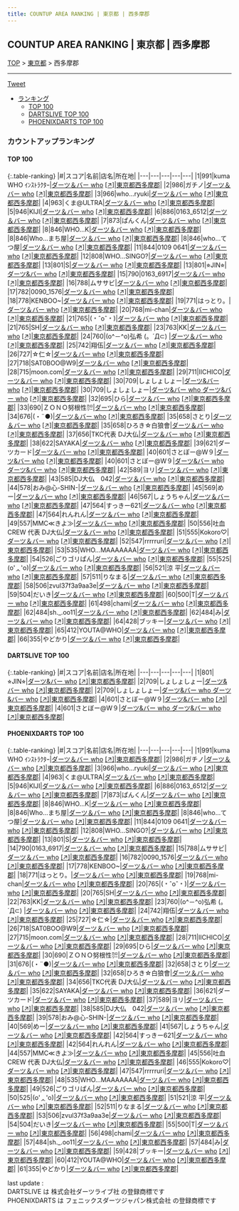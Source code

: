 ```yaml
---
title: COUNTUP AREA RANKING | 東京都 | 西多摩郡
---
```

## COUNTUP AREA RANKING | 東京都 | 西多摩郡

[TOP](/darts/rank/) > [東京都](/darts/rank/東京都/) > 西多摩郡

___

<a href="https://twitter.com/share?ref_src=twsrc%5Etfw" data-text="COUNTUP AREA RANKING | 東京都西多摩郡" class="twitter-share-button" data-hashtags="DARTSLIVE,PHOENIXDARTS,darts,ダーツ" data-show-count="false">Tweet</a>

* [ランキング](#カウントアップランキング)
    * [TOP 100](#top-100)
    * [DARTSLIVE TOP 100](#dartslive-top-100)
    * [PHOENIXDARTS TOP 100](#phoenixdarts-top-100)

### カウントアップランキング

#### TOP 100



{:.table-ranking}
|#|スコア|名前|店名|所在地|
|---|---|---|---|---|
|1|991|<span class="rank-name-pd">kuma WHO ｲﾝｽﾄﾗｸﾀｰ</span>|<a href="/darts/rank/shops/52078.html">ダーツ＆バー who</a> <a href="https://vs.phoenixdarts.com/jp/shop/shopDetailInfo/s_52078?s_seq=52078">[↗]</a>|<a href="/darts/rank/東京都/西多摩郡">東京都西多摩郡</a>|
|2|986|<span class="rank-name-pd">ガチノ</span>|<a href="/darts/rank/shops/52078.html">ダーツ＆バー who</a> <a href="https://vs.phoenixdarts.com/jp/shop/shopDetailInfo/s_52078?s_seq=52078">[↗]</a>|<a href="/darts/rank/東京都/西多摩郡">東京都西多摩郡</a>|
|3|966|<span class="rank-name-pd">who...ryuki</span>|<a href="/darts/rank/shops/52078.html">ダーツ＆バー who</a> <a href="https://vs.phoenixdarts.com/jp/shop/shopDetailInfo/s_52078?s_seq=52078">[↗]</a>|<a href="/darts/rank/東京都/西多摩郡">東京都西多摩郡</a>|
|4|963|<span class="rank-name-pd">くま@ULTRA</span>|<a href="/darts/rank/shops/52078.html">ダーツ＆バー who</a> <a href="https://vs.phoenixdarts.com/jp/shop/shopDetailInfo/s_52078?s_seq=52078">[↗]</a>|<a href="/darts/rank/東京都/西多摩郡">東京都西多摩郡</a>|
|5|946|<span class="rank-name-pd">KIJI</span>|<a href="/darts/rank/shops/52078.html">ダーツ＆バー who</a> <a href="https://vs.phoenixdarts.com/jp/shop/shopDetailInfo/s_52078?s_seq=52078">[↗]</a>|<a href="/darts/rank/東京都/西多摩郡">東京都西多摩郡</a>|
|6|886|<span class="rank-name-pd">0163_6512</span>|<a href="/darts/rank/shops/52078.html">ダーツ＆バー who</a> <a href="https://vs.phoenixdarts.com/jp/shop/shopDetailInfo/s_52078?s_seq=52078">[↗]</a>|<a href="/darts/rank/東京都/西多摩郡">東京都西多摩郡</a>|
|7|873|<span class="rank-name-pd">ぱんくん</span>|<a href="/darts/rank/shops/52078.html">ダーツ＆バー who</a> <a href="https://vs.phoenixdarts.com/jp/shop/shopDetailInfo/s_52078?s_seq=52078">[↗]</a>|<a href="/darts/rank/東京都/西多摩郡">東京都西多摩郡</a>|
|8|846|<span class="rank-name-pd">WHO...K</span>|<a href="/darts/rank/shops/52078.html">ダーツ＆バー who</a> <a href="https://vs.phoenixdarts.com/jp/shop/shopDetailInfo/s_52078?s_seq=52078">[↗]</a>|<a href="/darts/rank/東京都/西多摩郡">東京都西多摩郡</a>|
|8|846|<span class="rank-name-pd">Who...まち屋</span>|<a href="/darts/rank/shops/52078.html">ダーツ＆バー who</a> <a href="https://vs.phoenixdarts.com/jp/shop/shopDetailInfo/s_52078?s_seq=52078">[↗]</a>|<a href="/darts/rank/東京都/西多摩郡">東京都西多摩郡</a>|
|8|846|<span class="rank-name-pd">who...てつ屋</span>|<a href="/darts/rank/shops/52078.html">ダーツ＆バー who</a> <a href="https://vs.phoenixdarts.com/jp/shop/shopDetailInfo/s_52078?s_seq=52078">[↗]</a>|<a href="/darts/rank/東京都/西多摩郡">東京都西多摩郡</a>|
|11|844|<span class="rank-name-pd">0109 0641</span>|<a href="/darts/rank/shops/52078.html">ダーツ＆バー who</a> <a href="https://vs.phoenixdarts.com/jp/shop/shopDetailInfo/s_52078?s_seq=52078">[↗]</a>|<a href="/darts/rank/東京都/西多摩郡">東京都西多摩郡</a>|
|12|808|<span class="rank-name-pd">WHO...SINGO?</span>|<a href="/darts/rank/shops/52078.html">ダーツ＆バー who</a> <a href="https://vs.phoenixdarts.com/jp/shop/shopDetailInfo/s_52078?s_seq=52078">[↗]</a>|<a href="/darts/rank/東京都/西多摩郡">東京都西多摩郡</a>|
|13|801|<span class="rank-name-pd">S</span>|<a href="/darts/rank/shops/52078.html">ダーツ＆バー who</a> <a href="https://vs.phoenixdarts.com/jp/shop/shopDetailInfo/s_52078?s_seq=52078">[↗]</a>|<a href="/darts/rank/東京都/西多摩郡">東京都西多摩郡</a>|
|13|801|<span class="rank-name-dl">⭐︎JIN⭐︎</span>|<a href="/darts/rank/shops/8360dcacb9b045580d9b047a20a7ba1e.html">ダーツ&バー who</a> <a href="https://search.dartslive.com/jp/shop/8360dcacb9b045580d9b047a20a7ba1e">[↗]</a>|<a href="/darts/rank/東京都/西多摩郡">東京都西多摩郡</a>|
|15|790|<span class="rank-name-pd">0163_6917</span>|<a href="/darts/rank/shops/52078.html">ダーツ＆バー who</a> <a href="https://vs.phoenixdarts.com/jp/shop/shopDetailInfo/s_52078?s_seq=52078">[↗]</a>|<a href="/darts/rank/東京都/西多摩郡">東京都西多摩郡</a>|
|16|788|<span class="rank-name-pd">ムササビ</span>|<a href="/darts/rank/shops/52078.html">ダーツ＆バー who</a> <a href="https://vs.phoenixdarts.com/jp/shop/shopDetailInfo/s_52078?s_seq=52078">[↗]</a>|<a href="/darts/rank/東京都/西多摩郡">東京都西多摩郡</a>|
|17|782|<span class="rank-name-pd">0090_1576</span>|<a href="/darts/rank/shops/52078.html">ダーツ＆バー who</a> <a href="https://vs.phoenixdarts.com/jp/shop/shopDetailInfo/s_52078?s_seq=52078">[↗]</a>|<a href="/darts/rank/東京都/西多摩郡">東京都西多摩郡</a>|
|18|778|<span class="rank-name-pd">KENBOO~</span>|<a href="/darts/rank/shops/52078.html">ダーツ＆バー who</a> <a href="https://vs.phoenixdarts.com/jp/shop/shopDetailInfo/s_52078?s_seq=52078">[↗]</a>|<a href="/darts/rank/東京都/西多摩郡">東京都西多摩郡</a>|
|19|771|<span class="rank-name-pd">はっとり。</span>|<a href="/darts/rank/shops/52078.html">ダーツ＆バー who</a> <a href="https://vs.phoenixdarts.com/jp/shop/shopDetailInfo/s_52078?s_seq=52078">[↗]</a>|<a href="/darts/rank/東京都/西多摩郡">東京都西多摩郡</a>|
|20|768|<span class="rank-name-pd">mi-chan</span>|<a href="/darts/rank/shops/52078.html">ダーツ＆バー who</a> <a href="https://vs.phoenixdarts.com/jp/shop/shopDetailInfo/s_52078?s_seq=52078">[↗]</a>|<a href="/darts/rank/東京都/西多摩郡">東京都西多摩郡</a>|
|21|765|<span class="rank-name-pd">(﹡ˆoˆ﹡)</span>|<a href="/darts/rank/shops/52078.html">ダーツ＆バー who</a> <a href="https://vs.phoenixdarts.com/jp/shop/shopDetailInfo/s_52078?s_seq=52078">[↗]</a>|<a href="/darts/rank/東京都/西多摩郡">東京都西多摩郡</a>|
|21|765|<span class="rank-name-pd">SH</span>|<a href="/darts/rank/shops/52078.html">ダーツ＆バー who</a> <a href="https://vs.phoenixdarts.com/jp/shop/shopDetailInfo/s_52078?s_seq=52078">[↗]</a>|<a href="/darts/rank/東京都/西多摩郡">東京都西多摩郡</a>|
|23|763|<span class="rank-name-pd">KK</span>|<a href="/darts/rank/shops/52078.html">ダーツ＆バー who</a> <a href="https://vs.phoenixdarts.com/jp/shop/shopDetailInfo/s_52078?s_seq=52078">[↗]</a>|<a href="/darts/rank/東京都/西多摩郡">東京都西多摩郡</a>|
|24|760|<span class="rank-name-pd">(o^－^o)弘希 (。´Д⊂)     </span>|<a href="/darts/rank/shops/52078.html">ダーツ＆バー who</a> <a href="https://vs.phoenixdarts.com/jp/shop/shopDetailInfo/s_52078?s_seq=52078">[↗]</a>|<a href="/darts/rank/東京都/西多摩郡">東京都西多摩郡</a>|
|25|742|<span class="rank-name-pd">翔伍</span>|<a href="/darts/rank/shops/52078.html">ダーツ＆バー who</a> <a href="https://vs.phoenixdarts.com/jp/shop/shopDetailInfo/s_52078?s_seq=52078">[↗]</a>|<a href="/darts/rank/東京都/西多摩郡">東京都西多摩郡</a>|
|26|727|<span class="rank-name-pd">☆仁☆</span>|<a href="/darts/rank/shops/52078.html">ダーツ＆バー who</a> <a href="https://vs.phoenixdarts.com/jp/shop/shopDetailInfo/s_52078?s_seq=52078">[↗]</a>|<a href="/darts/rank/東京都/西多摩郡">東京都西多摩郡</a>|
|27|718|<span class="rank-name-pd">SAT0BOO@W9</span>|<a href="/darts/rank/shops/52078.html">ダーツ＆バー who</a> <a href="https://vs.phoenixdarts.com/jp/shop/shopDetailInfo/s_52078?s_seq=52078">[↗]</a>|<a href="/darts/rank/東京都/西多摩郡">東京都西多摩郡</a>|
|28|715|<span class="rank-name-pd">moon.com</span>|<a href="/darts/rank/shops/52078.html">ダーツ＆バー who</a> <a href="https://vs.phoenixdarts.com/jp/shop/shopDetailInfo/s_52078?s_seq=52078">[↗]</a>|<a href="/darts/rank/東京都/西多摩郡">東京都西多摩郡</a>|
|29|711|<span class="rank-name-pd">IICHICO</span>|<a href="/darts/rank/shops/52078.html">ダーツ＆バー who</a> <a href="https://vs.phoenixdarts.com/jp/shop/shopDetailInfo/s_52078?s_seq=52078">[↗]</a>|<a href="/darts/rank/東京都/西多摩郡">東京都西多摩郡</a>|
|30|709|<span class="rank-name-dl">しょしょしょー</span>|<a href="/darts/rank/shops/8360dcacb9b045580d9b047a20a7ba1e.html">ダーツ&バー who</a> <a href="https://search.dartslive.com/jp/shop/8360dcacb9b045580d9b047a20a7ba1e">[↗]</a>|<a href="/darts/rank/東京都/西多摩郡">東京都西多摩郡</a>|
|30|709|<span class="rank-name-dl">しょしょしょー</span>|<a href="/darts/rank/shops/8360dcacb9b045580d9b047a20a7ba1e.html">ダーツ&バー who ダーツ&バー who</a> <a href="https://search.dartslive.com/jp/shop/8360dcacb9b045580d9b047a20a7ba1e">[↗]</a>|<a href="/darts/rank/東京都/西多摩郡">東京都西多摩郡</a>|
|32|695|<span class="rank-name-pd">ひら</span>|<a href="/darts/rank/shops/52078.html">ダーツ＆バー who</a> <a href="https://vs.phoenixdarts.com/jp/shop/shopDetailInfo/s_52078?s_seq=52078">[↗]</a>|<a href="/darts/rank/東京都/西多摩郡">東京都西多摩郡</a>|
|33|690|<span class="rank-name-pd">ＺＯＮＯ努根性㌍</span>|<a href="/darts/rank/shops/52078.html">ダーツ＆バー who</a> <a href="https://vs.phoenixdarts.com/jp/shop/shopDetailInfo/s_52078?s_seq=52078">[↗]</a>|<a href="/darts/rank/東京都/西多摩郡">東京都西多摩郡</a>|
|34|676|<span class="rank-name-pd">(・¨●)</span>|<a href="/darts/rank/shops/52078.html">ダーツ＆バー who</a> <a href="https://vs.phoenixdarts.com/jp/shop/shopDetailInfo/s_52078?s_seq=52078">[↗]</a>|<a href="/darts/rank/東京都/西多摩郡">東京都西多摩郡</a>|
|35|658|<span class="rank-name-pd">さとり</span>|<a href="/darts/rank/shops/52078.html">ダーツ＆バー who</a> <a href="https://vs.phoenixdarts.com/jp/shop/shopDetailInfo/s_52078?s_seq=52078">[↗]</a>|<a href="/darts/rank/東京都/西多摩郡">東京都西多摩郡</a>|
|35|658|<span class="rank-name-pd">ひろき☆白狼會</span>|<a href="/darts/rank/shops/52078.html">ダーツ＆バー who</a> <a href="https://vs.phoenixdarts.com/jp/shop/shopDetailInfo/s_52078?s_seq=52078">[↗]</a>|<a href="/darts/rank/東京都/西多摩郡">東京都西多摩郡</a>|
|37|656|<span class="rank-name-pd">TKC代表 DJ大仏</span>|<a href="/darts/rank/shops/52078.html">ダーツ＆バー who</a> <a href="https://vs.phoenixdarts.com/jp/shop/shopDetailInfo/s_52078?s_seq=52078">[↗]</a>|<a href="/darts/rank/東京都/西多摩郡">東京都西多摩郡</a>|
|38|622|<span class="rank-name-pd">SAYAKA</span>|<a href="/darts/rank/shops/52078.html">ダーツ＆バー who</a> <a href="https://vs.phoenixdarts.com/jp/shop/shopDetailInfo/s_52078?s_seq=52078">[↗]</a>|<a href="/darts/rank/東京都/西多摩郡">東京都西多摩郡</a>|
|39|621|<span class="rank-name-pd">ダーツカード</span>|<a href="/darts/rank/shops/52078.html">ダーツ＆バー who</a> <a href="https://vs.phoenixdarts.com/jp/shop/shopDetailInfo/s_52078?s_seq=52078">[↗]</a>|<a href="/darts/rank/東京都/西多摩郡">東京都西多摩郡</a>|
|40|601|<span class="rank-name-dl">さとぼー@W９</span>|<a href="/darts/rank/shops/8360dcacb9b045580d9b047a20a7ba1e.html">ダーツ&バー who</a> <a href="https://search.dartslive.com/jp/shop/8360dcacb9b045580d9b047a20a7ba1e">[↗]</a>|<a href="/darts/rank/東京都/西多摩郡">東京都西多摩郡</a>|
|40|601|<span class="rank-name-dl">さとぼー@W９</span>|<a href="/darts/rank/shops/8360dcacb9b045580d9b047a20a7ba1e.html">ダーツ&バー who ダーツ&バー who</a> <a href="https://search.dartslive.com/jp/shop/8360dcacb9b045580d9b047a20a7ba1e">[↗]</a>|<a href="/darts/rank/東京都/西多摩郡">東京都西多摩郡</a>|
|42|589|<span class="rank-name-pd">ヨリ</span>|<a href="/darts/rank/shops/52078.html">ダーツ＆バー who</a> <a href="https://vs.phoenixdarts.com/jp/shop/shopDetailInfo/s_52078?s_seq=52078">[↗]</a>|<a href="/darts/rank/東京都/西多摩郡">東京都西多摩郡</a>|
|43|585|<span class="rank-name-pd">DJ大仏　042</span>|<a href="/darts/rank/shops/52078.html">ダーツ＆バー who</a> <a href="https://vs.phoenixdarts.com/jp/shop/shopDetailInfo/s_52078?s_seq=52078">[↗]</a>|<a href="/darts/rank/東京都/西多摩郡">東京都西多摩郡</a>|
|44|578|<span class="rank-name-pd">おみ@心-SHIN-</span>|<a href="/darts/rank/shops/52078.html">ダーツ＆バー who</a> <a href="https://vs.phoenixdarts.com/jp/shop/shopDetailInfo/s_52078?s_seq=52078">[↗]</a>|<a href="/darts/rank/東京都/西多摩郡">東京都西多摩郡</a>|
|45|569|<span class="rank-name-pd">めー</span>|<a href="/darts/rank/shops/52078.html">ダーツ＆バー who</a> <a href="https://vs.phoenixdarts.com/jp/shop/shopDetailInfo/s_52078?s_seq=52078">[↗]</a>|<a href="/darts/rank/東京都/西多摩郡">東京都西多摩郡</a>|
|46|567|<span class="rank-name-pd">しょうちゃん</span>|<a href="/darts/rank/shops/52078.html">ダーツ＆バー who</a> <a href="https://vs.phoenixdarts.com/jp/shop/shopDetailInfo/s_52078?s_seq=52078">[↗]</a>|<a href="/darts/rank/東京都/西多摩郡">東京都西多摩郡</a>|
|47|564|<span class="rank-name-pd">すっきー621</span>|<a href="/darts/rank/shops/52078.html">ダーツ＆バー who</a> <a href="https://vs.phoenixdarts.com/jp/shop/shopDetailInfo/s_52078?s_seq=52078">[↗]</a>|<a href="/darts/rank/東京都/西多摩郡">東京都西多摩郡</a>|
|47|564|<span class="rank-name-pd">れんれん</span>|<a href="/darts/rank/shops/52078.html">ダーツ＆バー who</a> <a href="https://vs.phoenixdarts.com/jp/shop/shopDetailInfo/s_52078?s_seq=52078">[↗]</a>|<a href="/darts/rank/東京都/西多摩郡">東京都西多摩郡</a>|
|49|557|<span class="rank-name-pd">MMC≪きよ≫</span>|<a href="/darts/rank/shops/52078.html">ダーツ＆バー who</a> <a href="https://vs.phoenixdarts.com/jp/shop/shopDetailInfo/s_52078?s_seq=52078">[↗]</a>|<a href="/darts/rank/東京都/西多摩郡">東京都西多摩郡</a>|
|50|556|<span class="rank-name-pd">吐血CREW 代表 DJ大仏</span>|<a href="/darts/rank/shops/52078.html">ダーツ＆バー who</a> <a href="https://vs.phoenixdarts.com/jp/shop/shopDetailInfo/s_52078?s_seq=52078">[↗]</a>|<a href="/darts/rank/東京都/西多摩郡">東京都西多摩郡</a>|
|51|555|<span class="rank-name-pd">Kokoro♡</span>|<a href="/darts/rank/shops/52078.html">ダーツ＆バー who</a> <a href="https://vs.phoenixdarts.com/jp/shop/shopDetailInfo/s_52078?s_seq=52078">[↗]</a>|<a href="/darts/rank/東京都/西多摩郡">東京都西多摩郡</a>|
|52|547|<span class="rank-name-pd">rrrrruri</span>|<a href="/darts/rank/shops/52078.html">ダーツ＆バー who</a> <a href="https://vs.phoenixdarts.com/jp/shop/shopDetailInfo/s_52078?s_seq=52078">[↗]</a>|<a href="/darts/rank/東京都/西多摩郡">東京都西多摩郡</a>|
|53|535|<span class="rank-name-pd">WHO...MAAAAAAA</span>|<a href="/darts/rank/shops/52078.html">ダーツ＆バー who</a> <a href="https://vs.phoenixdarts.com/jp/shop/shopDetailInfo/s_52078?s_seq=52078">[↗]</a>|<a href="/darts/rank/東京都/西多摩郡">東京都西多摩郡</a>|
|54|526|<span class="rank-name-pd">ごりゴリぱん</span>|<a href="/darts/rank/shops/52078.html">ダーツ＆バー who</a> <a href="https://vs.phoenixdarts.com/jp/shop/shopDetailInfo/s_52078?s_seq=52078">[↗]</a>|<a href="/darts/rank/東京都/西多摩郡">東京都西多摩郡</a>|
|55|525|<span class="rank-name-pd">(o&#x27;ᆺ&#x27;o)</span>|<a href="/darts/rank/shops/52078.html">ダーツ＆バー who</a> <a href="https://vs.phoenixdarts.com/jp/shop/shopDetailInfo/s_52078?s_seq=52078">[↗]</a>|<a href="/darts/rank/東京都/西多摩郡">東京都西多摩郡</a>|
|56|521|<span class="rank-name-pd">涼 平</span>|<a href="/darts/rank/shops/52078.html">ダーツ＆バー who</a> <a href="https://vs.phoenixdarts.com/jp/shop/shopDetailInfo/s_52078?s_seq=52078">[↗]</a>|<a href="/darts/rank/東京都/西多摩郡">東京都西多摩郡</a>|
|57|511|<span class="rank-name-pd">りなまる</span>|<a href="/darts/rank/shops/52078.html">ダーツ＆バー who</a> <a href="https://vs.phoenixdarts.com/jp/shop/shopDetailInfo/s_52078?s_seq=52078">[↗]</a>|<a href="/darts/rank/東京都/西多摩郡">東京都西多摩郡</a>|
|58|506|<span class="rank-name-pd">zvul37f3a9aa3e</span>|<a href="/darts/rank/shops/52078.html">ダーツ＆バー who</a> <a href="https://vs.phoenixdarts.com/jp/shop/shopDetailInfo/s_52078?s_seq=52078">[↗]</a>|<a href="/darts/rank/東京都/西多摩郡">東京都西多摩郡</a>|
|59|504|<span class="rank-name-pd">だいき</span>|<a href="/darts/rank/shops/52078.html">ダーツ＆バー who</a> <a href="https://vs.phoenixdarts.com/jp/shop/shopDetailInfo/s_52078?s_seq=52078">[↗]</a>|<a href="/darts/rank/東京都/西多摩郡">東京都西多摩郡</a>|
|60|500|<span class="rank-name-pd">T</span>|<a href="/darts/rank/shops/52078.html">ダーツ＆バー who</a> <a href="https://vs.phoenixdarts.com/jp/shop/shopDetailInfo/s_52078?s_seq=52078">[↗]</a>|<a href="/darts/rank/東京都/西多摩郡">東京都西多摩郡</a>|
|61|498|<span class="rank-name-pd">chami</span>|<a href="/darts/rank/shops/52078.html">ダーツ＆バー who</a> <a href="https://vs.phoenixdarts.com/jp/shop/shopDetailInfo/s_52078?s_seq=52078">[↗]</a>|<a href="/darts/rank/東京都/西多摩郡">東京都西多摩郡</a>|
|62|484|<span class="rank-name-pd">sh._.oo11</span>|<a href="/darts/rank/shops/52078.html">ダーツ＆バー who</a> <a href="https://vs.phoenixdarts.com/jp/shop/shopDetailInfo/s_52078?s_seq=52078">[↗]</a>|<a href="/darts/rank/東京都/西多摩郡">東京都西多摩郡</a>|
|62|484|<span class="rank-name-pd">み</span>|<a href="/darts/rank/shops/52078.html">ダーツ＆バー who</a> <a href="https://vs.phoenixdarts.com/jp/shop/shopDetailInfo/s_52078?s_seq=52078">[↗]</a>|<a href="/darts/rank/東京都/西多摩郡">東京都西多摩郡</a>|
|64|428|<span class="rank-name-pd">ブッキー</span>|<a href="/darts/rank/shops/52078.html">ダーツ＆バー who</a> <a href="https://vs.phoenixdarts.com/jp/shop/shopDetailInfo/s_52078?s_seq=52078">[↗]</a>|<a href="/darts/rank/東京都/西多摩郡">東京都西多摩郡</a>|
|65|412|<span class="rank-name-pd">YOUTA@WHO</span>|<a href="/darts/rank/shops/52078.html">ダーツ＆バー who</a> <a href="https://vs.phoenixdarts.com/jp/shop/shopDetailInfo/s_52078?s_seq=52078">[↗]</a>|<a href="/darts/rank/東京都/西多摩郡">東京都西多摩郡</a>|
|66|355|<span class="rank-name-pd">やどかり</span>|<a href="/darts/rank/shops/52078.html">ダーツ＆バー who</a> <a href="https://vs.phoenixdarts.com/jp/shop/shopDetailInfo/s_52078?s_seq=52078">[↗]</a>|<a href="/darts/rank/東京都/西多摩郡">東京都西多摩郡</a>|


#### DARTSLIVE TOP 100



{:.table-ranking}
|#|スコア|名前|店名|所在地|
|---|---|---|---|---|
|1|801|<span class="rank-name-dl">⭐︎JIN⭐︎</span>|<a href="/darts/rank/shops/8360dcacb9b045580d9b047a20a7ba1e.html">ダーツ&バー who</a> <a href="https://search.dartslive.com/jp/shop/8360dcacb9b045580d9b047a20a7ba1e">[↗]</a>|<a href="/darts/rank/東京都/西多摩郡">東京都西多摩郡</a>|
|2|709|<span class="rank-name-dl">しょしょしょー</span>|<a href="/darts/rank/shops/8360dcacb9b045580d9b047a20a7ba1e.html">ダーツ&バー who</a> <a href="https://search.dartslive.com/jp/shop/8360dcacb9b045580d9b047a20a7ba1e">[↗]</a>|<a href="/darts/rank/東京都/西多摩郡">東京都西多摩郡</a>|
|2|709|<span class="rank-name-dl">しょしょしょー</span>|<a href="/darts/rank/shops/8360dcacb9b045580d9b047a20a7ba1e.html">ダーツ&バー who ダーツ&バー who</a> <a href="https://search.dartslive.com/jp/shop/8360dcacb9b045580d9b047a20a7ba1e">[↗]</a>|<a href="/darts/rank/東京都/西多摩郡">東京都西多摩郡</a>|
|4|601|<span class="rank-name-dl">さとぼー@W９</span>|<a href="/darts/rank/shops/8360dcacb9b045580d9b047a20a7ba1e.html">ダーツ&バー who</a> <a href="https://search.dartslive.com/jp/shop/8360dcacb9b045580d9b047a20a7ba1e">[↗]</a>|<a href="/darts/rank/東京都/西多摩郡">東京都西多摩郡</a>|
|4|601|<span class="rank-name-dl">さとぼー@W９</span>|<a href="/darts/rank/shops/8360dcacb9b045580d9b047a20a7ba1e.html">ダーツ&バー who ダーツ&バー who</a> <a href="https://search.dartslive.com/jp/shop/8360dcacb9b045580d9b047a20a7ba1e">[↗]</a>|<a href="/darts/rank/東京都/西多摩郡">東京都西多摩郡</a>|


#### PHOENIXDARTS TOP 100



{:.table-ranking}
|#|スコア|名前|店名|所在地|
|---|---|---|---|---|
|1|991|<span class="rank-name-pd">kuma WHO ｲﾝｽﾄﾗｸﾀｰ</span>|<a href="/darts/rank/shops/52078.html">ダーツ＆バー who</a> <a href="https://vs.phoenixdarts.com/jp/shop/shopDetailInfo/s_52078?s_seq=52078">[↗]</a>|<a href="/darts/rank/東京都/西多摩郡">東京都西多摩郡</a>|
|2|986|<span class="rank-name-pd">ガチノ</span>|<a href="/darts/rank/shops/52078.html">ダーツ＆バー who</a> <a href="https://vs.phoenixdarts.com/jp/shop/shopDetailInfo/s_52078?s_seq=52078">[↗]</a>|<a href="/darts/rank/東京都/西多摩郡">東京都西多摩郡</a>|
|3|966|<span class="rank-name-pd">who...ryuki</span>|<a href="/darts/rank/shops/52078.html">ダーツ＆バー who</a> <a href="https://vs.phoenixdarts.com/jp/shop/shopDetailInfo/s_52078?s_seq=52078">[↗]</a>|<a href="/darts/rank/東京都/西多摩郡">東京都西多摩郡</a>|
|4|963|<span class="rank-name-pd">くま@ULTRA</span>|<a href="/darts/rank/shops/52078.html">ダーツ＆バー who</a> <a href="https://vs.phoenixdarts.com/jp/shop/shopDetailInfo/s_52078?s_seq=52078">[↗]</a>|<a href="/darts/rank/東京都/西多摩郡">東京都西多摩郡</a>|
|5|946|<span class="rank-name-pd">KIJI</span>|<a href="/darts/rank/shops/52078.html">ダーツ＆バー who</a> <a href="https://vs.phoenixdarts.com/jp/shop/shopDetailInfo/s_52078?s_seq=52078">[↗]</a>|<a href="/darts/rank/東京都/西多摩郡">東京都西多摩郡</a>|
|6|886|<span class="rank-name-pd">0163_6512</span>|<a href="/darts/rank/shops/52078.html">ダーツ＆バー who</a> <a href="https://vs.phoenixdarts.com/jp/shop/shopDetailInfo/s_52078?s_seq=52078">[↗]</a>|<a href="/darts/rank/東京都/西多摩郡">東京都西多摩郡</a>|
|7|873|<span class="rank-name-pd">ぱんくん</span>|<a href="/darts/rank/shops/52078.html">ダーツ＆バー who</a> <a href="https://vs.phoenixdarts.com/jp/shop/shopDetailInfo/s_52078?s_seq=52078">[↗]</a>|<a href="/darts/rank/東京都/西多摩郡">東京都西多摩郡</a>|
|8|846|<span class="rank-name-pd">WHO...K</span>|<a href="/darts/rank/shops/52078.html">ダーツ＆バー who</a> <a href="https://vs.phoenixdarts.com/jp/shop/shopDetailInfo/s_52078?s_seq=52078">[↗]</a>|<a href="/darts/rank/東京都/西多摩郡">東京都西多摩郡</a>|
|8|846|<span class="rank-name-pd">Who...まち屋</span>|<a href="/darts/rank/shops/52078.html">ダーツ＆バー who</a> <a href="https://vs.phoenixdarts.com/jp/shop/shopDetailInfo/s_52078?s_seq=52078">[↗]</a>|<a href="/darts/rank/東京都/西多摩郡">東京都西多摩郡</a>|
|8|846|<span class="rank-name-pd">who...てつ屋</span>|<a href="/darts/rank/shops/52078.html">ダーツ＆バー who</a> <a href="https://vs.phoenixdarts.com/jp/shop/shopDetailInfo/s_52078?s_seq=52078">[↗]</a>|<a href="/darts/rank/東京都/西多摩郡">東京都西多摩郡</a>|
|11|844|<span class="rank-name-pd">0109 0641</span>|<a href="/darts/rank/shops/52078.html">ダーツ＆バー who</a> <a href="https://vs.phoenixdarts.com/jp/shop/shopDetailInfo/s_52078?s_seq=52078">[↗]</a>|<a href="/darts/rank/東京都/西多摩郡">東京都西多摩郡</a>|
|12|808|<span class="rank-name-pd">WHO...SINGO?</span>|<a href="/darts/rank/shops/52078.html">ダーツ＆バー who</a> <a href="https://vs.phoenixdarts.com/jp/shop/shopDetailInfo/s_52078?s_seq=52078">[↗]</a>|<a href="/darts/rank/東京都/西多摩郡">東京都西多摩郡</a>|
|13|801|<span class="rank-name-pd">S</span>|<a href="/darts/rank/shops/52078.html">ダーツ＆バー who</a> <a href="https://vs.phoenixdarts.com/jp/shop/shopDetailInfo/s_52078?s_seq=52078">[↗]</a>|<a href="/darts/rank/東京都/西多摩郡">東京都西多摩郡</a>|
|14|790|<span class="rank-name-pd">0163_6917</span>|<a href="/darts/rank/shops/52078.html">ダーツ＆バー who</a> <a href="https://vs.phoenixdarts.com/jp/shop/shopDetailInfo/s_52078?s_seq=52078">[↗]</a>|<a href="/darts/rank/東京都/西多摩郡">東京都西多摩郡</a>|
|15|788|<span class="rank-name-pd">ムササビ</span>|<a href="/darts/rank/shops/52078.html">ダーツ＆バー who</a> <a href="https://vs.phoenixdarts.com/jp/shop/shopDetailInfo/s_52078?s_seq=52078">[↗]</a>|<a href="/darts/rank/東京都/西多摩郡">東京都西多摩郡</a>|
|16|782|<span class="rank-name-pd">0090_1576</span>|<a href="/darts/rank/shops/52078.html">ダーツ＆バー who</a> <a href="https://vs.phoenixdarts.com/jp/shop/shopDetailInfo/s_52078?s_seq=52078">[↗]</a>|<a href="/darts/rank/東京都/西多摩郡">東京都西多摩郡</a>|
|17|778|<span class="rank-name-pd">KENBOO~</span>|<a href="/darts/rank/shops/52078.html">ダーツ＆バー who</a> <a href="https://vs.phoenixdarts.com/jp/shop/shopDetailInfo/s_52078?s_seq=52078">[↗]</a>|<a href="/darts/rank/東京都/西多摩郡">東京都西多摩郡</a>|
|18|771|<span class="rank-name-pd">はっとり。</span>|<a href="/darts/rank/shops/52078.html">ダーツ＆バー who</a> <a href="https://vs.phoenixdarts.com/jp/shop/shopDetailInfo/s_52078?s_seq=52078">[↗]</a>|<a href="/darts/rank/東京都/西多摩郡">東京都西多摩郡</a>|
|19|768|<span class="rank-name-pd">mi-chan</span>|<a href="/darts/rank/shops/52078.html">ダーツ＆バー who</a> <a href="https://vs.phoenixdarts.com/jp/shop/shopDetailInfo/s_52078?s_seq=52078">[↗]</a>|<a href="/darts/rank/東京都/西多摩郡">東京都西多摩郡</a>|
|20|765|<span class="rank-name-pd">(﹡ˆoˆ﹡)</span>|<a href="/darts/rank/shops/52078.html">ダーツ＆バー who</a> <a href="https://vs.phoenixdarts.com/jp/shop/shopDetailInfo/s_52078?s_seq=52078">[↗]</a>|<a href="/darts/rank/東京都/西多摩郡">東京都西多摩郡</a>|
|20|765|<span class="rank-name-pd">SH</span>|<a href="/darts/rank/shops/52078.html">ダーツ＆バー who</a> <a href="https://vs.phoenixdarts.com/jp/shop/shopDetailInfo/s_52078?s_seq=52078">[↗]</a>|<a href="/darts/rank/東京都/西多摩郡">東京都西多摩郡</a>|
|22|763|<span class="rank-name-pd">KK</span>|<a href="/darts/rank/shops/52078.html">ダーツ＆バー who</a> <a href="https://vs.phoenixdarts.com/jp/shop/shopDetailInfo/s_52078?s_seq=52078">[↗]</a>|<a href="/darts/rank/東京都/西多摩郡">東京都西多摩郡</a>|
|23|760|<span class="rank-name-pd">(o^－^o)弘希 (。´Д⊂)     </span>|<a href="/darts/rank/shops/52078.html">ダーツ＆バー who</a> <a href="https://vs.phoenixdarts.com/jp/shop/shopDetailInfo/s_52078?s_seq=52078">[↗]</a>|<a href="/darts/rank/東京都/西多摩郡">東京都西多摩郡</a>|
|24|742|<span class="rank-name-pd">翔伍</span>|<a href="/darts/rank/shops/52078.html">ダーツ＆バー who</a> <a href="https://vs.phoenixdarts.com/jp/shop/shopDetailInfo/s_52078?s_seq=52078">[↗]</a>|<a href="/darts/rank/東京都/西多摩郡">東京都西多摩郡</a>|
|25|727|<span class="rank-name-pd">☆仁☆</span>|<a href="/darts/rank/shops/52078.html">ダーツ＆バー who</a> <a href="https://vs.phoenixdarts.com/jp/shop/shopDetailInfo/s_52078?s_seq=52078">[↗]</a>|<a href="/darts/rank/東京都/西多摩郡">東京都西多摩郡</a>|
|26|718|<span class="rank-name-pd">SAT0BOO@W9</span>|<a href="/darts/rank/shops/52078.html">ダーツ＆バー who</a> <a href="https://vs.phoenixdarts.com/jp/shop/shopDetailInfo/s_52078?s_seq=52078">[↗]</a>|<a href="/darts/rank/東京都/西多摩郡">東京都西多摩郡</a>|
|27|715|<span class="rank-name-pd">moon.com</span>|<a href="/darts/rank/shops/52078.html">ダーツ＆バー who</a> <a href="https://vs.phoenixdarts.com/jp/shop/shopDetailInfo/s_52078?s_seq=52078">[↗]</a>|<a href="/darts/rank/東京都/西多摩郡">東京都西多摩郡</a>|
|28|711|<span class="rank-name-pd">IICHICO</span>|<a href="/darts/rank/shops/52078.html">ダーツ＆バー who</a> <a href="https://vs.phoenixdarts.com/jp/shop/shopDetailInfo/s_52078?s_seq=52078">[↗]</a>|<a href="/darts/rank/東京都/西多摩郡">東京都西多摩郡</a>|
|29|695|<span class="rank-name-pd">ひら</span>|<a href="/darts/rank/shops/52078.html">ダーツ＆バー who</a> <a href="https://vs.phoenixdarts.com/jp/shop/shopDetailInfo/s_52078?s_seq=52078">[↗]</a>|<a href="/darts/rank/東京都/西多摩郡">東京都西多摩郡</a>|
|30|690|<span class="rank-name-pd">ＺＯＮＯ努根性㌍</span>|<a href="/darts/rank/shops/52078.html">ダーツ＆バー who</a> <a href="https://vs.phoenixdarts.com/jp/shop/shopDetailInfo/s_52078?s_seq=52078">[↗]</a>|<a href="/darts/rank/東京都/西多摩郡">東京都西多摩郡</a>|
|31|676|<span class="rank-name-pd">(・¨●)</span>|<a href="/darts/rank/shops/52078.html">ダーツ＆バー who</a> <a href="https://vs.phoenixdarts.com/jp/shop/shopDetailInfo/s_52078?s_seq=52078">[↗]</a>|<a href="/darts/rank/東京都/西多摩郡">東京都西多摩郡</a>|
|32|658|<span class="rank-name-pd">さとり</span>|<a href="/darts/rank/shops/52078.html">ダーツ＆バー who</a> <a href="https://vs.phoenixdarts.com/jp/shop/shopDetailInfo/s_52078?s_seq=52078">[↗]</a>|<a href="/darts/rank/東京都/西多摩郡">東京都西多摩郡</a>|
|32|658|<span class="rank-name-pd">ひろき☆白狼會</span>|<a href="/darts/rank/shops/52078.html">ダーツ＆バー who</a> <a href="https://vs.phoenixdarts.com/jp/shop/shopDetailInfo/s_52078?s_seq=52078">[↗]</a>|<a href="/darts/rank/東京都/西多摩郡">東京都西多摩郡</a>|
|34|656|<span class="rank-name-pd">TKC代表 DJ大仏</span>|<a href="/darts/rank/shops/52078.html">ダーツ＆バー who</a> <a href="https://vs.phoenixdarts.com/jp/shop/shopDetailInfo/s_52078?s_seq=52078">[↗]</a>|<a href="/darts/rank/東京都/西多摩郡">東京都西多摩郡</a>|
|35|622|<span class="rank-name-pd">SAYAKA</span>|<a href="/darts/rank/shops/52078.html">ダーツ＆バー who</a> <a href="https://vs.phoenixdarts.com/jp/shop/shopDetailInfo/s_52078?s_seq=52078">[↗]</a>|<a href="/darts/rank/東京都/西多摩郡">東京都西多摩郡</a>|
|36|621|<span class="rank-name-pd">ダーツカード</span>|<a href="/darts/rank/shops/52078.html">ダーツ＆バー who</a> <a href="https://vs.phoenixdarts.com/jp/shop/shopDetailInfo/s_52078?s_seq=52078">[↗]</a>|<a href="/darts/rank/東京都/西多摩郡">東京都西多摩郡</a>|
|37|589|<span class="rank-name-pd">ヨリ</span>|<a href="/darts/rank/shops/52078.html">ダーツ＆バー who</a> <a href="https://vs.phoenixdarts.com/jp/shop/shopDetailInfo/s_52078?s_seq=52078">[↗]</a>|<a href="/darts/rank/東京都/西多摩郡">東京都西多摩郡</a>|
|38|585|<span class="rank-name-pd">DJ大仏　042</span>|<a href="/darts/rank/shops/52078.html">ダーツ＆バー who</a> <a href="https://vs.phoenixdarts.com/jp/shop/shopDetailInfo/s_52078?s_seq=52078">[↗]</a>|<a href="/darts/rank/東京都/西多摩郡">東京都西多摩郡</a>|
|39|578|<span class="rank-name-pd">おみ@心-SHIN-</span>|<a href="/darts/rank/shops/52078.html">ダーツ＆バー who</a> <a href="https://vs.phoenixdarts.com/jp/shop/shopDetailInfo/s_52078?s_seq=52078">[↗]</a>|<a href="/darts/rank/東京都/西多摩郡">東京都西多摩郡</a>|
|40|569|<span class="rank-name-pd">めー</span>|<a href="/darts/rank/shops/52078.html">ダーツ＆バー who</a> <a href="https://vs.phoenixdarts.com/jp/shop/shopDetailInfo/s_52078?s_seq=52078">[↗]</a>|<a href="/darts/rank/東京都/西多摩郡">東京都西多摩郡</a>|
|41|567|<span class="rank-name-pd">しょうちゃん</span>|<a href="/darts/rank/shops/52078.html">ダーツ＆バー who</a> <a href="https://vs.phoenixdarts.com/jp/shop/shopDetailInfo/s_52078?s_seq=52078">[↗]</a>|<a href="/darts/rank/東京都/西多摩郡">東京都西多摩郡</a>|
|42|564|<span class="rank-name-pd">すっきー621</span>|<a href="/darts/rank/shops/52078.html">ダーツ＆バー who</a> <a href="https://vs.phoenixdarts.com/jp/shop/shopDetailInfo/s_52078?s_seq=52078">[↗]</a>|<a href="/darts/rank/東京都/西多摩郡">東京都西多摩郡</a>|
|42|564|<span class="rank-name-pd">れんれん</span>|<a href="/darts/rank/shops/52078.html">ダーツ＆バー who</a> <a href="https://vs.phoenixdarts.com/jp/shop/shopDetailInfo/s_52078?s_seq=52078">[↗]</a>|<a href="/darts/rank/東京都/西多摩郡">東京都西多摩郡</a>|
|44|557|<span class="rank-name-pd">MMC≪きよ≫</span>|<a href="/darts/rank/shops/52078.html">ダーツ＆バー who</a> <a href="https://vs.phoenixdarts.com/jp/shop/shopDetailInfo/s_52078?s_seq=52078">[↗]</a>|<a href="/darts/rank/東京都/西多摩郡">東京都西多摩郡</a>|
|45|556|<span class="rank-name-pd">吐血CREW 代表 DJ大仏</span>|<a href="/darts/rank/shops/52078.html">ダーツ＆バー who</a> <a href="https://vs.phoenixdarts.com/jp/shop/shopDetailInfo/s_52078?s_seq=52078">[↗]</a>|<a href="/darts/rank/東京都/西多摩郡">東京都西多摩郡</a>|
|46|555|<span class="rank-name-pd">Kokoro♡</span>|<a href="/darts/rank/shops/52078.html">ダーツ＆バー who</a> <a href="https://vs.phoenixdarts.com/jp/shop/shopDetailInfo/s_52078?s_seq=52078">[↗]</a>|<a href="/darts/rank/東京都/西多摩郡">東京都西多摩郡</a>|
|47|547|<span class="rank-name-pd">rrrrruri</span>|<a href="/darts/rank/shops/52078.html">ダーツ＆バー who</a> <a href="https://vs.phoenixdarts.com/jp/shop/shopDetailInfo/s_52078?s_seq=52078">[↗]</a>|<a href="/darts/rank/東京都/西多摩郡">東京都西多摩郡</a>|
|48|535|<span class="rank-name-pd">WHO...MAAAAAAA</span>|<a href="/darts/rank/shops/52078.html">ダーツ＆バー who</a> <a href="https://vs.phoenixdarts.com/jp/shop/shopDetailInfo/s_52078?s_seq=52078">[↗]</a>|<a href="/darts/rank/東京都/西多摩郡">東京都西多摩郡</a>|
|49|526|<span class="rank-name-pd">ごりゴリぱん</span>|<a href="/darts/rank/shops/52078.html">ダーツ＆バー who</a> <a href="https://vs.phoenixdarts.com/jp/shop/shopDetailInfo/s_52078?s_seq=52078">[↗]</a>|<a href="/darts/rank/東京都/西多摩郡">東京都西多摩郡</a>|
|50|525|<span class="rank-name-pd">(o&#x27;ᆺ&#x27;o)</span>|<a href="/darts/rank/shops/52078.html">ダーツ＆バー who</a> <a href="https://vs.phoenixdarts.com/jp/shop/shopDetailInfo/s_52078?s_seq=52078">[↗]</a>|<a href="/darts/rank/東京都/西多摩郡">東京都西多摩郡</a>|
|51|521|<span class="rank-name-pd">涼 平</span>|<a href="/darts/rank/shops/52078.html">ダーツ＆バー who</a> <a href="https://vs.phoenixdarts.com/jp/shop/shopDetailInfo/s_52078?s_seq=52078">[↗]</a>|<a href="/darts/rank/東京都/西多摩郡">東京都西多摩郡</a>|
|52|511|<span class="rank-name-pd">りなまる</span>|<a href="/darts/rank/shops/52078.html">ダーツ＆バー who</a> <a href="https://vs.phoenixdarts.com/jp/shop/shopDetailInfo/s_52078?s_seq=52078">[↗]</a>|<a href="/darts/rank/東京都/西多摩郡">東京都西多摩郡</a>|
|53|506|<span class="rank-name-pd">zvul37f3a9aa3e</span>|<a href="/darts/rank/shops/52078.html">ダーツ＆バー who</a> <a href="https://vs.phoenixdarts.com/jp/shop/shopDetailInfo/s_52078?s_seq=52078">[↗]</a>|<a href="/darts/rank/東京都/西多摩郡">東京都西多摩郡</a>|
|54|504|<span class="rank-name-pd">だいき</span>|<a href="/darts/rank/shops/52078.html">ダーツ＆バー who</a> <a href="https://vs.phoenixdarts.com/jp/shop/shopDetailInfo/s_52078?s_seq=52078">[↗]</a>|<a href="/darts/rank/東京都/西多摩郡">東京都西多摩郡</a>|
|55|500|<span class="rank-name-pd">T</span>|<a href="/darts/rank/shops/52078.html">ダーツ＆バー who</a> <a href="https://vs.phoenixdarts.com/jp/shop/shopDetailInfo/s_52078?s_seq=52078">[↗]</a>|<a href="/darts/rank/東京都/西多摩郡">東京都西多摩郡</a>|
|56|498|<span class="rank-name-pd">chami</span>|<a href="/darts/rank/shops/52078.html">ダーツ＆バー who</a> <a href="https://vs.phoenixdarts.com/jp/shop/shopDetailInfo/s_52078?s_seq=52078">[↗]</a>|<a href="/darts/rank/東京都/西多摩郡">東京都西多摩郡</a>|
|57|484|<span class="rank-name-pd">sh._.oo11</span>|<a href="/darts/rank/shops/52078.html">ダーツ＆バー who</a> <a href="https://vs.phoenixdarts.com/jp/shop/shopDetailInfo/s_52078?s_seq=52078">[↗]</a>|<a href="/darts/rank/東京都/西多摩郡">東京都西多摩郡</a>|
|57|484|<span class="rank-name-pd">み</span>|<a href="/darts/rank/shops/52078.html">ダーツ＆バー who</a> <a href="https://vs.phoenixdarts.com/jp/shop/shopDetailInfo/s_52078?s_seq=52078">[↗]</a>|<a href="/darts/rank/東京都/西多摩郡">東京都西多摩郡</a>|
|59|428|<span class="rank-name-pd">ブッキー</span>|<a href="/darts/rank/shops/52078.html">ダーツ＆バー who</a> <a href="https://vs.phoenixdarts.com/jp/shop/shopDetailInfo/s_52078?s_seq=52078">[↗]</a>|<a href="/darts/rank/東京都/西多摩郡">東京都西多摩郡</a>|
|60|412|<span class="rank-name-pd">YOUTA@WHO</span>|<a href="/darts/rank/shops/52078.html">ダーツ＆バー who</a> <a href="https://vs.phoenixdarts.com/jp/shop/shopDetailInfo/s_52078?s_seq=52078">[↗]</a>|<a href="/darts/rank/東京都/西多摩郡">東京都西多摩郡</a>|
|61|355|<span class="rank-name-pd">やどかり</span>|<a href="/darts/rank/shops/52078.html">ダーツ＆バー who</a> <a href="https://vs.phoenixdarts.com/jp/shop/shopDetailInfo/s_52078?s_seq=52078">[↗]</a>|<a href="/darts/rank/東京都/西多摩郡">東京都西多摩郡</a>|


<div class="footer border-top border-gray-light mt-5 pt-3 text-right text-gray">
    last update : <span style="font-weight: italic" id="foot_last_modified"></span><br />
    DARTSLIVE は 株式会社ダーツライブ社 の登録商標です<br />
    PHOENIXDARTS は フェニックスダーツジャパン株式会社 の登録商標です<br />
</div>

<script src="https://cdnjs.cloudflare.com/ajax/libs/jquery.tablesorter/2.31.3/js/jquery.tablesorter.min.js" integrity="sha512-qzgd5cYSZcosqpzpn7zF2ZId8f/8CHmFKZ8j7mU4OUXTNRd5g+ZHBPsgKEwoqxCtdQvExE5LprwwPAgoicguNg==" crossorigin="anonymous" referrerpolicy="no-referrer"></script>
<link rel="stylesheet" href="https://cdnjs.cloudflare.com/ajax/libs/jquery.tablesorter/2.31.3/css/theme.default.min.css" integrity="sha512-wghhOJkjQX0Lh3NSWvNKeZ0ZpNn+SPVXX1Qyc9OCaogADktxrBiBdKGDoqVUOyhStvMBmJQ8ZdMHiR3wuEq8+w==" crossorigin="anonymous" referrerpolicy="no-referrer" />
<script>
$(function() {
    $(".table-ranking").tablesorter({sortList:[[0, 0]]});
    $("#foot_last_modified").text(formatDate(new Date(document.lastModified), 'yyyy-MM-dd HH:mm:ss'));
});
</script>

<script async src="https://platform.twitter.com/widgets.js" charset="utf-8"></script>